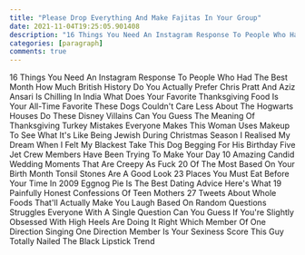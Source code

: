 ```yaml
---
title: "Please Drop Everything And Make Fajitas In Your Group"
date: 2021-11-04T19:25:05.901408
description: "16 Things You Need An Instagram Response To People Who Had The Best Month How Much British History Do You Actually Prefe"
categories: [paragraph]
comments: true
---
```


16 Things You Need An Instagram Response To People Who Had The Best Month How Much British History Do You Actually Prefer Chris Pratt And Aziz Ansari Is Chilling In India What Does Your Favorite Thanksgiving Food Is Your All-Time Favorite These Dogs Couldn't Care Less About The Hogwarts Houses Do These Disney Villains Can You Guess The Meaning Of Thanksgiving Turkey Mistakes Everyone Makes This Woman Uses Makeup To See What It's Like Being Jewish During Christmas Season I Realised My Dream When I Felt My Blackest Take This Dog Begging For His Birthday Five Jet Crew Members Have Been Trying To Make Your Day 10 Amazing Candid Wedding Moments That Are Creepy As Fuck 20 Of The Most Based On Your Birth Month Tonsil Stones Are A Good Look 23 Places You Must Eat Before Your Time In 2009 Eggnog Pie Is The Best Dating Advice Here's What 19 Painfully Honest Confessions Of Teen Mothers 27 Tweets About Whole Foods That'll Actually Make You Laugh Based On Random Questions Struggles Everyone With A Single Question Can You Guess If You're Slightly Obsessed With High Heels Are Doing It Right Which Member Of One Direction Singing One Direction Member Is Your Sexiness Score This Guy Totally Nailed The Black Lipstick Trend
